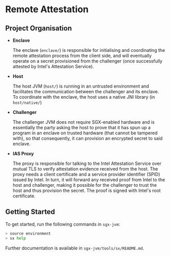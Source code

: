 # Remote Attestation

## Project Organisation

  * **Enclave**

    The enclave (`enclave/`) is responsible for initialising and coordinating
    the remote attestation process from the client side, and will eventually
    operate on a secret provisioned from the challenger (once successfully
    attested by Intel's Attestation Service).

  * **Host**

    The host JVM (`host/`) is running in an untrusted environment and
    facilitates the communication between the challenger and its enclave.
    To coordinate with the enclave, the host uses a native JNI library (in
    `host/native/`)

  * **Challenger**

    The challenger JVM does not require SGX-enabled hardware and is essentially
    the party asking the host to prove that it has spun up a program in an
    enclave on trusted hardware (that cannot be tampered with), so that
    consequently, it can provision an encrypted secret to said enclave.

  * **IAS Proxy**

    The proxy is responsible for talking to the Intel Attestation Service over
    mutual TLS to verify attestation evidence received from the host. The proxy
    needs a client certificate and a service provider identifier (SPID) issued
    by Intel. In turn, it will forward any received proof from Intel to the
    host and challenger, making it possible for the challenger to trust the
    host and thus provision the secret. The proof is signed with Intel's root
    certificate.

## Getting Started

To get started, run the following commands in `sgx-jvm`:

```bash
> source environment
> sx help
```

Further documentation is available in `sgx-jvm/tools/sx/README.md`.
